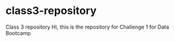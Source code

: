 # class3-repository
Class 3 repository
Hi, this is the repository for Challenge 1 for Data Bootcamp
